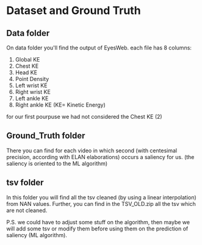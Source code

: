 # Dataset and Ground Truth

## Data folder
On data folder you'll find the output of EyesWeb. each file has 8 columns:
1. Global KE
2. Chest KE
3. Head KE
4. Point Density
5. Left wrist KE
6. Right wrist KE
7. Left ankle KE
8. Right ankle KE
(KE= Kinetic Energy)

for our first pourpuse we had not considered the Chest KE (2) 

## Ground_Truth folder
There you can find for each video in which second (with centesimal precision, according with ELAN elaborations) occurs a saliency for us. (the saliency is oriented to the ML algorithm)

## tsv folder
In this folder you will find all the tsv cleaned (by using a linear interpolation) from NAN values. 
Further, you can find in the TSV_OLD.zip all the tsv which are not cleaned.

P.S. we could have to adjust some stuff on the algorithm, then maybe we will add some tsv or modify them before using them on the prediction of saliency (ML algorithm).
